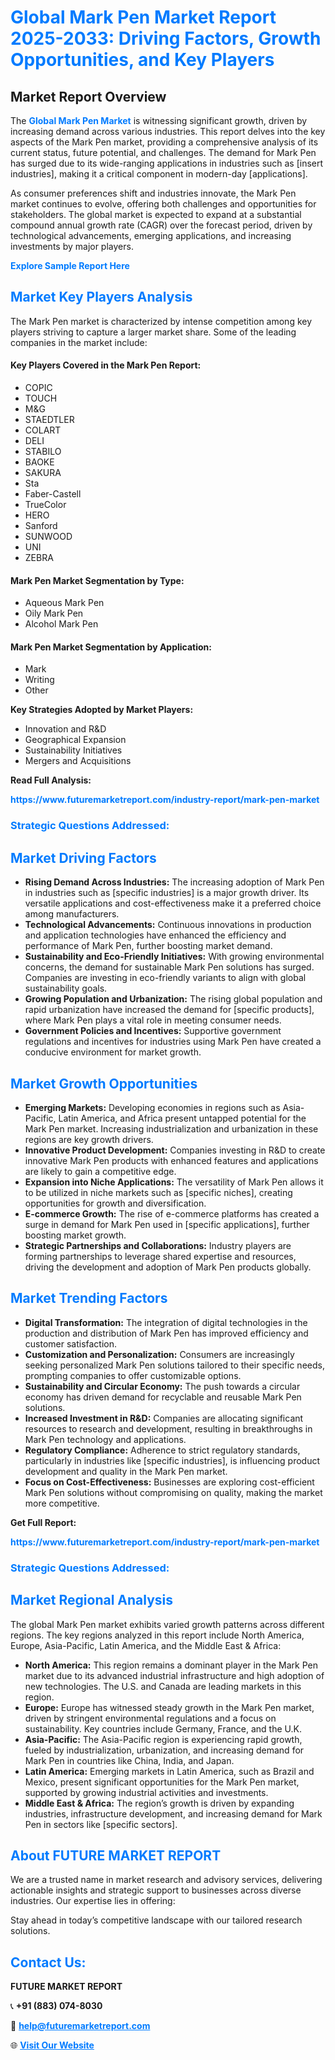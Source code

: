 <h1 style="color: #007BFF;">Global Mark Pen Market Report 2025-2033: Driving Factors, Growth Opportunities, and Key Players</h1>

<section id="overview">
<h2>Market Report Overview</h2>
<p>The <a href="https://www.futuremarketreport.com/industry-report/mark-pen-market" style="color: #007BFF; text-decoration: none;"><strong>Global Mark Pen Market</strong></a> is witnessing significant growth, driven by increasing demand across various industries. This report delves into the key aspects of the Mark Pen market, providing a comprehensive analysis of its current status, future potential, and challenges. The demand for Mark Pen has surged due to its wide-ranging applications in industries such as [insert industries], making it a critical component in modern-day [applications].</p>
<p>As consumer preferences shift and industries innovate, the Mark Pen market continues to evolve, offering both challenges and opportunities for stakeholders. The global market is expected to expand at a substantial compound annual growth rate (CAGR) over the forecast period, driven by technological advancements, emerging applications, and increasing investments by major players.</p>
</section>

<section id="overview">
<p><a href="https://www.futuremarketreport.com/request-sample/reportId=86158" style="color: #007BFF; text-decoration: none;"><strong>Explore Sample Report Here</strong></a></p>
</section>

<section id="key-players">
<h2 style="color: #007BFF;">Market Key Players Analysis</h2>
<p>The Mark Pen market is characterized by intense competition among key players striving to capture a larger market share. Some of the leading companies in the market include:</p>
<h4>Key Players Covered in the Mark Pen Report:</h4>
<ul><li>COPIC</li><li>TOUCH</li><li>M&amp;G</li><li>STAEDTLER</li><li>COLART</li><li>DELI</li><li>STABILO</li><li>BAOKE</li><li>SAKURA</li><li>Sta</li><li>Faber-Castell</li><li>TrueColor</li><li>HERO</li><li>Sanford</li><li>SUNWOOD</li><li>UNI</li><li>ZEBRA</li></ul>
<h4>Mark Pen Market Segmentation by Type:</h4>
<ul><li>Aqueous Mark Pen</li><li>Oily Mark Pen</li><li>Alcohol Mark Pen</li></ul>

<h4>Mark Pen Market Segmentation by Application:</h4>
<ul><li>Mark</li><li>Writing</li><li>Other</li></ul>
<p><strong>Key Strategies Adopted by Market Players:</strong></p>
<ul>
<li>Innovation and R&D</li>
<li>Geographical Expansion</li>
<li>Sustainability Initiatives</li>
<li>Mergers and Acquisitions</li>
</ul>
</section>

<section>
<p><strong>Read Full Analysis: </strong></p><a href="https://www.futuremarketreport.com/industry-report/mark-pen-market" style="color: #007BFF; text-decoration: none;"><strong>https://www.futuremarketreport.com/industry-report/mark-pen-market</strong></a>
<h3 style="color: #007BFF;">Strategic Questions Addressed:</h3>
</section>

<section id="driving-factors">
<h2 style="color: #007BFF;">Market Driving Factors</h2>
<ul>
<li><strong>Rising Demand Across Industries:</strong> The increasing adoption of Mark Pen in industries such as [specific industries] is a major growth driver. Its versatile applications and cost-effectiveness make it a preferred choice among manufacturers.</li>
<li><strong>Technological Advancements:</strong> Continuous innovations in production and application technologies have enhanced the efficiency and performance of Mark Pen, further boosting market demand.</li>
<li><strong>Sustainability and Eco-Friendly Initiatives:</strong> With growing environmental concerns, the demand for sustainable Mark Pen solutions has surged. Companies are investing in eco-friendly variants to align with global sustainability goals.</li>
<li><strong>Growing Population and Urbanization:</strong> The rising global population and rapid urbanization have increased the demand for [specific products], where Mark Pen plays a vital role in meeting consumer needs.</li>
<li><strong>Government Policies and Incentives:</strong> Supportive government regulations and incentives for industries using Mark Pen have created a conducive environment for market growth.</li>
</ul>
</section>

<section id="growth-opportunities">
<h2 style="color: #007BFF;">Market Growth Opportunities</h2>
<ul>
<li><strong>Emerging Markets:</strong> Developing economies in regions such as Asia-Pacific, Latin America, and Africa present untapped potential for the Mark Pen market. Increasing industrialization and urbanization in these regions are key growth drivers.</li>
<li><strong>Innovative Product Development:</strong> Companies investing in R&D to create innovative Mark Pen products with enhanced features and applications are likely to gain a competitive edge.</li>
<li><strong>Expansion into Niche Applications:</strong> The versatility of Mark Pen allows it to be utilized in niche markets such as [specific niches], creating opportunities for growth and diversification.</li>
<li><strong>E-commerce Growth:</strong> The rise of e-commerce platforms has created a surge in demand for Mark Pen used in [specific applications], further boosting market growth.</li>
<li><strong>Strategic Partnerships and Collaborations:</strong> Industry players are forming partnerships to leverage shared expertise and resources, driving the development and adoption of Mark Pen products globally.</li>
</ul>
</section>

<section id="trending-factors">
<h2 style="color: #007BFF;">Market Trending Factors</h2>
<ul>
<li><strong>Digital Transformation:</strong> The integration of digital technologies in the production and distribution of Mark Pen has improved efficiency and customer satisfaction.</li>
<li><strong>Customization and Personalization:</strong> Consumers are increasingly seeking personalized Mark Pen solutions tailored to their specific needs, prompting companies to offer customizable options.</li>
<li><strong>Sustainability and Circular Economy:</strong> The push towards a circular economy has driven demand for recyclable and reusable Mark Pen solutions.</li>
<li><strong>Increased Investment in R&D:</strong> Companies are allocating significant resources to research and development, resulting in breakthroughs in Mark Pen technology and applications.</li>
<li><strong>Regulatory Compliance:</strong> Adherence to strict regulatory standards, particularly in industries like [specific industries], is influencing product development and quality in the Mark Pen market.</li>
<li><strong>Focus on Cost-Effectiveness:</strong> Businesses are exploring cost-efficient Mark Pen solutions without compromising on quality, making the market more competitive.</li>
</ul>
</section>

<section>
<p><strong>Get Full Report: </strong></p><a href="https://www.futuremarketreport.com/industry-report/mark-pen-market" style="color: #007BFF; text-decoration: none;"><strong>https://www.futuremarketreport.com/industry-report/mark-pen-market</strong></a>
<h3 style="color: #007BFF;">Strategic Questions Addressed:</h3>
</section>


<section id="regional-analysis">
<h2 style="color: #007BFF;">Market Regional Analysis</h2>
<p>The global Mark Pen market exhibits varied growth patterns across different regions. The key regions analyzed in this report include North America, Europe, Asia-Pacific, Latin America, and the Middle East & Africa:</p>
<ul>
<li><strong>North America:</strong> This region remains a dominant player in the Mark Pen market due to its advanced industrial infrastructure and high adoption of new technologies. The U.S. and Canada are leading markets in this region.</li>
<li><strong>Europe:</strong> Europe has witnessed steady growth in the Mark Pen market, driven by stringent environmental regulations and a focus on sustainability. Key countries include Germany, France, and the U.K.</li>
<li><strong>Asia-Pacific:</strong> The Asia-Pacific region is experiencing rapid growth, fueled by industrialization, urbanization, and increasing demand for Mark Pen in countries like China, India, and Japan.</li>
<li><strong>Latin America:</strong> Emerging markets in Latin America, such as Brazil and Mexico, present significant opportunities for the Mark Pen market, supported by growing industrial activities and investments.</li>
<li><strong>Middle East & Africa:</strong> The region’s growth is driven by expanding industries, infrastructure development, and increasing demand for Mark Pen in sectors like [specific sectors].</li>
</ul>
</section>

<footer>
<h2 style="color: #007BFF;">About FUTURE MARKET REPORT</h2>
<p>We are a trusted name in market research and advisory services, delivering actionable insights and strategic support to businesses across diverse industries. Our expertise lies in offering:</p>

<p>Stay ahead in today’s competitive landscape with our tailored research solutions.</p>

<h2 style="color: #007BFF;">Contact Us:</h2>
<p><strong>FUTURE MARKET REPORT</strong></p>
<p>📞 <strong>+91 (883) 074-8030</strong></p>
<p>📧 <strong><a href="mailto:help@futuremarketreport.com" style="color: #007BFF;">help@futuremarketreport.com</a></strong></p>
<p>🌐 <strong><a href="https://www.futuremarketreport.com/" style="color: #007BFF;">Visit Our Website</a></strong></p>
</footer>